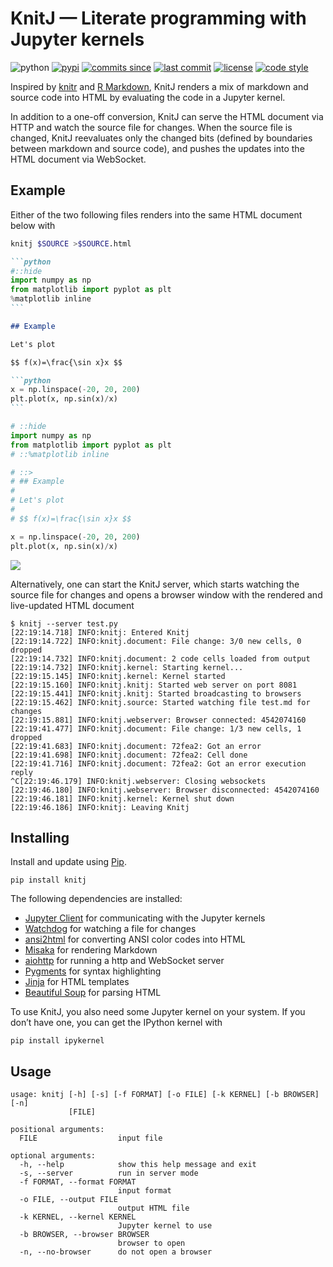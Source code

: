 # KnitJ — Literate programming with Jupyter kernels

![python](https://img.shields.io/pypi/pyversions/knitj.svg)
[![pypi](https://img.shields.io/pypi/v/knitj.svg)](https://pypi.org/project/knitj/)
[![commits since](https://img.shields.io/github/commits-since/azag0/knitj/latest.svg)](https://github.com/azag0/knitj/releases)
[![last commit](https://img.shields.io/github/last-commit/azag0/knitj.svg)](https://github.com/azag0/knitj/commits/master)
[![license](https://img.shields.io/github/license/azag0/knitj.svg)](https://github.com/azag0/knitj/blob/master/LICENSE)
[![code style](https://img.shields.io/badge/code%20style-black-202020.svg)](https://github.com/ambv/black)

Inspired by [knitr](https://yihui.name/knitr/) and [R Markdown](http://rmarkdown.rstudio.com), KnitJ renders a mix of markdown and source code into HTML by evaluating the code in a Jupyter kernel.

In addition to a one-off conversion, KnitJ can serve the HTML document via HTTP and watch the source file for changes. When the source file is changed, KnitJ reevaluates only the changed bits (defined by boundaries between markdown and source code), and pushes the updates into the HTML document via WebSocket.

## Example

Either of the two following files renders into the same HTML document below with

```bash
knitj $SOURCE >$SOURCE.html
```

~~~markdown
```python
#::hide
import numpy as np
from matplotlib import pyplot as plt
%matplotlib inline
```

## Example

Let's plot

$$ f(x)=\frac{\sin x}x $$

```python
x = np.linspace(-20, 20, 200)
plt.plot(x, np.sin(x)/x)
```
~~~

```python
# ::hide
import numpy as np
from matplotlib import pyplot as plt
# ::%matplotlib inline

# ::>
# ## Example
#
# Let's plot
#
# $$ f(x)=\frac{\sin x}x $$

x = np.linspace(-20, 20, 200)
plt.plot(x, np.sin(x)/x)
```

![](docs/static/example.png)

Alternatively, one can start the KnitJ server, which starts watching the source file for changes and opens a browser window with the rendered and live-updated HTML document

```
$ knitj --server test.py
[22:19:14.718] INFO:knitj: Entered Knitj
[22:19:14.722] INFO:knitj.document: File change: 3/0 new cells, 0 dropped
[22:19:14.732] INFO:knitj.document: 2 code cells loaded from output
[22:19:14.732] INFO:knitj.kernel: Starting kernel...
[22:19:15.145] INFO:knitj.kernel: Kernel started
[22:19:15.160] INFO:knitj.knitj: Started web server on port 8081
[22:19:15.441] INFO:knitj.knitj: Started broadcasting to browsers
[22:19:15.462] INFO:knitj.source: Started watching file test.md for changes
[22:19:15.881] INFO:knitj.webserver: Browser connected: 4542074160
[22:19:41.477] INFO:knitj.document: File change: 1/3 new cells, 1 dropped
[22:19:41.683] INFO:knitj.document: 72fea2: Got an error
[22:19:41.698] INFO:knitj.document: 72fea2: Cell done
[22:19:41.716] INFO:knitj.document: 72fea2: Got an error execution reply
^C[22:19:46.179] INFO:knitj.webserver: Closing websockets
[22:19:46.180] INFO:knitj.webserver: Browser disconnected: 4542074160
[22:19:46.181] INFO:knitj.kernel: Kernel shut down
[22:19:46.186] INFO:knitj: Leaving Knitj
```

## Installing

Install and update using [Pip](https://pip.pypa.io/en/stable/quickstart/).

```
pip install knitj
```

The following dependencies are installed:

-   [Jupyter Client](https://github.com/jupyter/jupyter_client) for communicating with the Jupyter kernels
-   [Watchdog](https://pythonhosted.org/watchdog/) for watching a file for changes
-   [ansi2html](https://github.com/ralphbean/ansi2html) for converting ANSI color codes into HTML
-   [Misaka](http://misaka.61924.nl) for rendering Markdown
-   [aiohttp](http://aiohttp.readthedocs.io) for running a http and WebSocket server
-   [Pygments](http://pygments.org) for syntax highlighting
-   [Jinja](http://jinja.pocoo.org) for HTML templates
-   [Beautiful Soup](https://www.crummy.com/software/BeautifulSoup/) for parsing HTML

To use KnitJ, you also need some Jupyter kernel on your system. If you don’t have one, you can get the IPython kernel with

```
pip install ipykernel
```

## Usage

```
usage: knitj [-h] [-s] [-f FORMAT] [-o FILE] [-k KERNEL] [-b BROWSER] [-n]
             [FILE]

positional arguments:
  FILE                  input file

optional arguments:
  -h, --help            show this help message and exit
  -s, --server          run in server mode
  -f FORMAT, --format FORMAT
                        input format
  -o FILE, --output FILE
                        output HTML file
  -k KERNEL, --kernel KERNEL
                        Jupyter kernel to use
  -b BROWSER, --browser BROWSER
                        browser to open
  -n, --no-browser      do not open a browser
```
